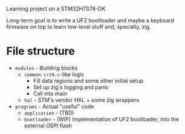 Learning project on a STM32H7S78-DK

Long-term goal is to write a UF2 bootloader and maybe a keyboard firmware on top to learn low-level stuff and, specially, zig.

# File structure
- `modules` - Building blocks
  - `common`: `crt0.c`-like logic
    - Fill data regions and some other initial setup
    - Set up zig's logging and panic
    - Call into main
  - `hal` - STM's vendor HAL + some zig wrappers
- `programs` - Actual "useful" code
  - `application` - (TBD)
  - `bootloader` - (WIP) Implementation of UF2 bootloader, into the external OSPI flash

